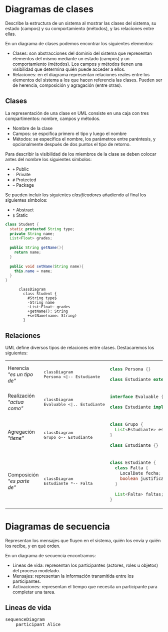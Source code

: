 # Diagramas de clases

Describe la estructura de un sistema al mostrar las clases del sistema, su estado (campos) y su comportamiento (métodos), y las relaciones entre ellas.

En un diagrama de clases podemos encontrar los siguientes elementos:
- Clases: son abstracciones del dominio del sistema que representan elementos del mismo mediante un estado (campos) y un comportamiento (métodos). Los campos y métodos tienen una visibilidad que determina quién puede acceder a ellos.
- Relaciones: en el diagrama representan relaciones reales entre los elementos del sistema a los que hacen referencia las clases. Pueden ser de herencia, composición y agragación (entre otras).

## Clases
La representación de una clase en UML consiste en una caja con tres compartimentos: nombre, campos y métodos.
- Nombre de la clase
- Campos: se espcifica primero el tipo y luego el nombre
- Métodos: se especifica el nombre, los paràmetros entre paréntesis, y opcionalmente después de dos puntos el tipo de retorno.

Para describir la visibilidad de los miembros de la clase se deben colocar antes del nombre los siguientes símbolos:
- `+` Public
- `-` Private
- `#` Protected
- `~` Package

Se pueden incluir los siguientes *clasificadores* añadiendo al final los siguientes símbolos:
- `*` Abstract
- `$` Static


  


```java
class Student {
  static protected String type;
  private String name;
  List<Float> grades;
  
  public String getName(){ 
    return name;
  }
  
  public void setName(String name){
    this.name = name;
  }
}
```



```mermaid
      classDiagram
        class Student {
          #String type$
          -String name
          ~List~Float~ grades
          +getName(): String
          +setName(name: String)
        }
```




## Relaciones

UML define diversos tipos de relaciones entre clases. Destacaremos los siguientes:

<table>
<tr>
<td>
Herencia<br>
<em>"es un tipo de"</em>
</td>
<td>
<pre lang="mermaid">
classDiagram
Persona <|-- Estudiante
</pre>
</td>
<td>

```java
class Persona {}

class Estudiante extends Persona {}
```

</td>
</tr>


<tr>
<td>
Realización<br>
<em>"actua como"</em>
</td>
<td>
<pre lang="mermaid">
classDiagram
Evaluable <|.. Estudiante
</pre>
</td>
<td>

```java
interface Evaluable {}

class Estudiante implements Evaluable {}
```

</td>
</tr>


<tr>
<td>
Agregación<br>
<em>"tiene"</em>
</td>
<td>
<pre lang="mermaid">
classDiagram
Grupo o-- Estudiante
</pre>
</td>
<td>

```java
class Grupo {
  List<Estudiante> estudiantes;
}

class Estudiante {}
```

</td>
</tr>



<tr>
<td>
Composición<br>
<em>"es parte de"</em>
</td>
<td>
<pre lang="mermaid">
classDiagram
Estudiante *-- Falta
</pre>
</td>
<td>

```java
class Estudiante {
  class Falta {
    LocalDate fecha;
    boolean justificada;
  }

  List<Falta> faltas;
}

```

</td>
</tr>
</table>

# Diagramas de secuencia
Representan los mensajes que fluyen en el sistema, quién los envía y quién los recibe, y en qué orden.

En un diagrama de secuencia encontramos:
- Lineas de vida: representan los participantes (actores, roles u objetos) del proceso modelado.
- Mensajes: representan la información transmitida entre los participantes.
- Activaciones: representan el tiempo que necesita un participante para completar una tarea.

## Lineas de vida

<pre lang="mermaid">
sequenceDiagram
    participant Alice
</pre>

